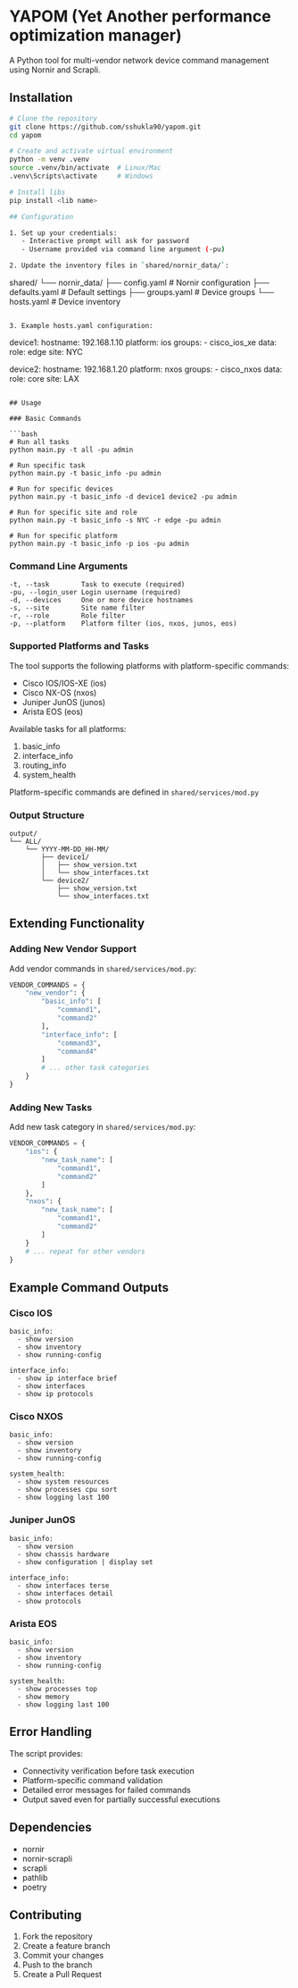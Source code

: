 # YAPOM (Yet Another performance optimization manager)

A Python tool for multi-vendor network device command management using Nornir and Scrapli.

## Installation

```bash
# Clone the repository
git clone https://github.com/sshukla90/yapom.git
cd yapom

# Create and activate virtual environment
python -m venv .venv
source .venv/bin/activate  # Linux/Mac
.venv\Scripts\activate     # Windows

# Install libs
pip install <lib name>

## Configuration

1. Set up your credentials:
   - Interactive prompt will ask for password
   - Username provided via command line argument (-pu)

2. Update the inventory files in `shared/nornir_data/`:
   ```
   shared/
   └── nornir_data/
       ├── config.yaml   # Nornir configuration
       ├── defaults.yaml # Default settings
       ├── groups.yaml   # Device groups
       └── hosts.yaml    # Device inventory
   ```

3. Example hosts.yaml configuration:
   ```
   device1:
     hostname: 192.168.1.10
     platform: ios
     groups:
       - cisco_ios_xe
     data:
       role: edge
       site: NYC

   device2:
     hostname: 192.168.1.20
     platform: nxos
     groups:
       - cisco_nxos
     data:
       role: core
       site: LAX
   ```

## Usage

### Basic Commands

```bash
# Run all tasks
python main.py -t all -pu admin

# Run specific task
python main.py -t basic_info -pu admin

# Run for specific devices
python main.py -t basic_info -d device1 device2 -pu admin

# Run for specific site and role
python main.py -t basic_info -s NYC -r edge -pu admin

# Run for specific platform
python main.py -t basic_info -p ios -pu admin
```

### Command Line Arguments

```
-t, --task        Task to execute (required)
-pu, --login_user Login username (required)
-d, --devices     One or more device hostnames
-s, --site        Site name filter
-r, --role        Role filter
-p, --platform    Platform filter (ios, nxos, junos, eos)
```

### Supported Platforms and Tasks

The tool supports the following platforms with platform-specific commands:
- Cisco IOS/IOS-XE (ios)
- Cisco NX-OS (nxos)
- Juniper JunOS (junos)
- Arista EOS (eos)

Available tasks for all platforms:
1. basic_info
2. interface_info
3. routing_info
4. system_health

Platform-specific commands are defined in `shared/services/mod.py`

### Output Structure

```
output/
└── ALL/
    └── YYYY-MM-DD_HH-MM/
        ├── device1/
        │   ├── show_version.txt
        │   └── show_interfaces.txt
        └── device2/
            ├── show_version.txt
            └── show_interfaces.txt
```

## Extending Functionality

### Adding New Vendor Support

Add vendor commands in `shared/services/mod.py`:

```python
VENDOR_COMMANDS = {
    "new_vendor": {
        "basic_info": [
            "command1",
            "command2"
        ],
        "interface_info": [
            "command3",
            "command4"
        ]
        # ... other task categories
    }
}
```

### Adding New Tasks

Add new task category in `shared/services/mod.py`:

```python
VENDOR_COMMANDS = {
    "ios": {
        "new_task_name": [
            "command1",
            "command2"
        ]
    },
    "nxos": {
        "new_task_name": [
            "command1",
            "command2"
        ]
    }
    # ... repeat for other vendors
}
```

## Example Command Outputs

### Cisco IOS
```
basic_info:
  - show version
  - show inventory
  - show running-config

interface_info:
  - show ip interface brief
  - show interfaces
  - show ip protocols
```

### Cisco NXOS
```
basic_info:
  - show version
  - show inventory
  - show running-config

system_health:
  - show system resources
  - show processes cpu sort
  - show logging last 100
```

### Juniper JunOS
```
basic_info:
  - show version
  - show chassis hardware
  - show configuration | display set

interface_info:
  - show interfaces terse
  - show interfaces detail
  - show protocols
```

### Arista EOS
```
basic_info:
  - show version
  - show inventory
  - show running-config

system_health:
  - show processes top
  - show memory
  - show logging last 100
```

## Error Handling

The script provides:
- Connectivity verification before task execution
- Platform-specific command validation
- Detailed error messages for failed commands
- Output saved even for partially successful executions

## Dependencies

- nornir
- nornir-scrapli
- scrapli
- pathlib
- poetry

## Contributing

1. Fork the repository
2. Create a feature branch
3. Commit your changes
4. Push to the branch
5. Create a Pull Request